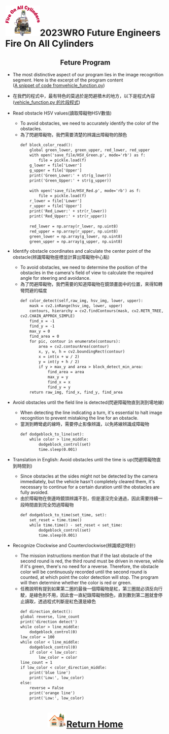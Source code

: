 ![LOGO](../../other/img/logo.png)2023WRO Future Engineers Fire On All Cylinders  
====
## <div align="center">Feture Program </div>

- The most distinctive aspect of our program lies in the image recognition segment. Here is the excerpt of the program content  
([A snippet of code fromvehicle_function.py](https://github.com/kirkhu/WRO2023_Future-Engineers-Fire-On-All-Cylinders/blob/main/src/Programming/Obstacle_Challenge/vehicle_function.py))
- 在我們的程式中，最有特色的莫過於是閃避積木的地方，以下是程式內容  
  ([vehicle_function.py 的片段程式](https://github.com/kirkhu/WRO2023_Future-Engineers-Fire-On-All-Cylinders/blob/main/src/Programming/Obstacle_Challenge/vehicle_function.py))

- Read obstacle HSV values(讀取障礙物HSV數值)
    - To avoid obstacles, we need to accurately identify the color of the obstacles.
    - 為了閃避障礙物，我們需要清楚的辨識出障礙物的顏色
        ```
        def block_color_read():
            global green_lower, green_upper, red_lower, red_upper
            with open('save_file/HSV_Green.p', mode='rb') as f:
                file = pickle.load(f)
            g_lower = file['Lower']
            g_upper = file['Upper']
            print('Green_Lower:' + str(g_lower))
            print('Green_Upper:' + str(g_upper))
            
            with open('save_file/HSV_Red.p', mode='rb') as f:
                file = pickle.load(f)
            r_lower = file['Lower']
            r_upper = file['Upper']
            print('Red_Lower:' + str(r_lower))
            print('Red_Upper:' + str(r_upper))
            
            red_lower = np.array(r_lower, np.uint8) 
            red_upper = np.array(r_upper, np.uint8)
            green_lower = np.array(g_lower, np.uint8)
            green_upper = np.array(g_upper, np.uint8)
        ```

- Identify obstacle coordinates and calculate the center point of the obstacle(辨識障礙物座標並計算出障礙物中心點)
    - To avoid obstacles, we need to determine the position of the obstacles in the camera's field of view to calculate the required angle for steering and avoidance.
    - 為了閃避障礙物，我們需要的知道障礙物在鏡頭畫面中的位置，來得知轉彎閃避的幅度
        ```
        def color_detect(self,raw_img, hsv_img, lower, upper):
            mask = cv2.inRange(hsv_img, lower, upper)  
            contours, hierarchy = cv2.findContours(mask, cv2.RETR_TREE, cv2.CHAIN_APPROX_SIMPLE)
            find_x = -1
            find_y = -1
            max_y = 0
            find_area = 0
            for pic, contour in enumerate(contours):
                area = cv2.contourArea(contour)
                x, y, w, h = cv2.boundingRect(contour)
                x = int(x + w / 2)
                y = int(y + h / 2)
                if y > max_y and area > block_detect_min_area:
                    find_area = area
                    max_y = y
                    find_x = x
                    find_y = y
            return raw_img, find_x, find_y, find_area
        ```
- Avoid obstacles until the field line is detected(閃避障礙物直到測到場地線)
  - When detecting the line indicating a turn, it's essential to halt image recognition to prevent mistaking the line for an obstacle.
  - 當測到轉彎處的線時，需要停止影像辨識，以免將線辨識成障礙物  
    ```
    def dodgeblock_to_line(set):
        while color > line_middle:
            dodgeblock_control(set)
            time.sleep(0.001)
    ```

- Translation in English: Avoid obstacles until the time is up(閃避障礙物直到時間到)
  - Since obstacles at the sides might not be detected by the camera immediately, but the vehicle hasn't completely cleared them, it's necessary to continue for a certain duration until the obstacles are fully avoided.
  - 由於障礙物在側邊時鏡頭辨識不到，但是還沒完全通過，因此需要持續一段時間直到完全閃過障礙物
    ```
    def dodgeblock_to_time(set_time, set):
        set_reset = time.time()
        while time.time() - set_reset < set_time:
            dodgeblock_control(set)
            time.sleep(0.001)
    ```

- Recognize Clockwise and Counterclockwise(辨識順逆時針)
  - The mission instructions mention that if the last obstacle of the second round is red, the third round must be driven in reverse, while if it's green, there's no need for a reverse. Therefore, the obstacle color will be continuously recorded until the second round is counted, at which point the color detection will stop. The program will then determine whether the color is red or green.
  - 任務說明有提到如果第二圈的最後一個障礙物是紅，第三圈就必須反向行駛，是綠色則不用，因此會一直紀錄障礙物顏色，直到數到第二圈就會停止讀取，透過程式判斷是紅色還是綠色
    ```
    def direction_detect():
    global reverse, line_count
    print('direction detect')
    while color > line_middle:
        dodgeblock_control(0)
    low_color = 100
    while color < line_middle:
        dodgeblock_control(0)
        if color < low_color:
            low_color = color
    line_count = 1
    if low_color < color_direction_middle:
        print('blue line')
        print('Low:', low_color)
    else:
        reverse = False
        print('orange line')
        print('Low:', low_color)
    ```

# <div align="center">![HOME](../../other/img/Home.png)[Return Home](../../)</div>  
